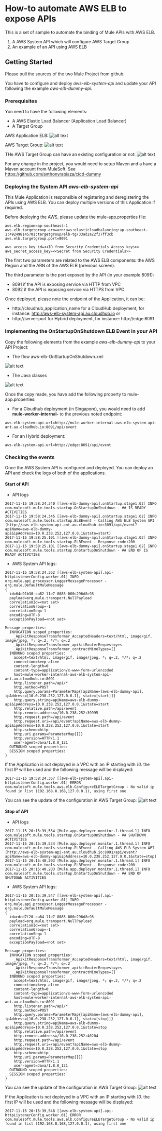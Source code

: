 # How-to automate AWS ELB to expose APIs

This is a set of sample to automate the binding of Mule APIs with AWS ELB.
1. A AWS System API which will configure AWS Target Group
2. An example of an API using AWS ELB

## Getting Started

Please pull the sources of the two Mule Project from github.

You have to configure and deploy *aws-elb-system-api* and update your API following the example *aws-elb-dummy-api*.

### Prerequisites

Yon need to have the following elements:
- A AWS Elastic Load Balancer (Application Load Balancer)
- A Target Group

AWS Application ELB:
![alt text](resources/a-ELB.png "Anypoint")

AWS Target Group:
![alt text](resources/b-Target_group.png "Anypoint")

THe AWS Target Group can have an existing configuration or not:
![alt text](resources/c-Target_group-targets.png "Anypoint")

For any change in the project, you would need to setup Maven and a have a Maven account from MuleSoft. See https://github.com/anthonyrabiaza/cicd-dummy

### Deploying the System API *aws-elb-system-api*
This Mule Application is responsible of registering and deregistering the APIs using AWS ELB.
You can deploy multiple versions of this Application if required.

Before deploying the AWS, please update the mule-app.properties file:

```
aws.elb.region=ap-southeast-1
aws.elb.targetgroup.arn=arn:aws:elasticloadbalancing:ap-southeast-1:492498145701:targetgroup/elb-tg/33ad2a22f37ff3cb
aws.elb.targetgroup.port=8091

aws_access_key_id=<<ID from Security Credentials Access keys>>
aws_secret_access_key=<<Secret from Security Credentials>>
```

The first two parameters are related to the AWS ELB components: the AWS Region and the ARN of the AWS ELB (previous screen).

The third parameter is the port exposed by the API (in your example 8091): 
- 8091 if the API is exposing service via HTTP from VPC
- 8092 if the API is exposing service via HTTPS from VPC


Once deployed, please note the endpoint of the Application, it can be:
- http://cloudhub_application_name for a CloudHub deployment, for instance: http://aws-elb-system-api.au.cloudhub.io
or
- http://server:port for Hybrid deployment, for instance: http://edge:8091

### Implementing the OnStartupOnShutdown ELB Event in your API

Copy the following elements from the example *aws-elb-dummy-api* to your API Project:

- The flow aws-elb-OnStartupOnShutdown.xml

![alt text](resources/d-DummyAPI-flow.png "Anypoint")
- The Java classes

![alt text](resources/e-DymmyAPI-java.png "Anypoint")

Once the copy made, you have add the following property to mule-app.properties:
- For a Cloudhub deployment (in Singapore), you would need to add **mule-worker-internal-** to the previous noted endpoint:
```
aws-elb-system-api.url=http://mule-worker-internal-aws-elb-system-api-ant.au.cloudhub.io:8091/api/event
```
- For an Hybrid deployment:
```
aws-elb-system-api.url=http://edge:8091/api/event
```

### Checking the events

Once the AWS System API is configured and deployed. You can deploy an API and check the logs of both of the applications.

#### Start of API
- API logs

```
2017-11-15 19:58:24,340 [[aws-elb-dummy-api].onStartup.stage1.02] INFO  com.mulesoft.mule.tools.startup.OnStartupOnShutdown - ## IS READY ACTIVITIES
2017-11-15 19:58:24,345 [[aws-elb-dummy-api].onStartup.stage1.02] INFO  com.mulesoft.mule.tools.startup.ELBEvent - Calling AWS ELB System API (http://aws-elb-system-api-ant.au.cloudhub.io:8091/api/event?apiName=aws-elb-dummy-api&ipAddress=10.0.238.252,127.0.0.1&state=start)
2017-11-15 19:58:25,101 [[aws-elb-dummy-api].onStartup.stage1.02] INFO  com.mulesoft.mule.tools.startup.ELBEvent - Response code:200
2017-11-15 19:58:25,101 [[aws-elb-dummy-api].onStartup.stage1.02] INFO  com.mulesoft.mule.tools.startup.OnStartupOnShutdown - ## END OF IS READY ACTIVITIES
```

- AWS System API logs:

```
2017-11-15 19:58:24,362 [[aws-elb-system-api].api-httpListenerConfig.worker.01] INFO  org.mule.api.processor.LoggerMessageProcessor - 
org.mule.DefaultMuleMessage
{
  id=64c91b30-ca82-11e7-8083-000c296d8c98
  payload=org.mule.transport.NullPayload
  correlationId=<not set>
  correlationGroup=-1
  correlationSeq=-1
  encoding=UTF-8
  exceptionPayload=<not set>

Message properties:
  INVOCATION scoped properties:
    _ApikitResponseTransformer_AcceptedHeaders=text/html, image/gif, image/jpeg, *; q=.2, */*; q=.2
    _ApikitResponseTransformer_apikitRouterRequest=yes
    _ApikitResponseTransformer_contractMimeTypes=[]
  INBOUND scoped properties:
    accept=text/html, image/gif, image/jpeg, *; q=.2, */*; q=.2
    connection=keep-alive
    content-length=0
    content-type=application/x-www-form-urlencoded
    host=mule-worker-internal-aws-elb-system-api-ant.au.cloudhub.io:8091
    http.listener.path=/api/*
    http.method=POST
    http.query.params=ParameterMap{[apiName=[aws-elb-dummy-api], ipAddress=[10.0.238.252,127.0.0.1], state=[start]]}
    http.query.string=apiName=aws-elb-dummy-api&ipAddress=10.0.238.252,127.0.0.1&state=start
    http.relative.path=/api/event
    http.remote.address=/10.0.238.252:39995
    http.request.path=/api/event
    http.request.uri=/api/event?apiName=aws-elb-dummy-api&ipAddress=10.0.238.252,127.0.0.1&state=start
    http.scheme=http
    http.uri.params=ParameterMap{[]}
    http.version=HTTP/1.1
    user-agent=Java/1.8.0_121
  OUTBOUND scoped properties:
  SESSION scoped properties:
}
```
If the Application is not deployed in a VPC with an IP starting with *10.* the first IP will be used and the following message will be displayed:
```
2017-11-15 19:58:24,367 [[aws-elb-system-api].api-httpListenerConfig.worker.01] ERROR com.mulesoft.mule.tools.aws.elb.ConfigureELBTargetGroup - No valid ip found in list (192.168.0.168,127.0.0.1), using first one
```

You can see the update of the configuration in AWS Target Group:
![alt text](resources/f-AddingAPI.png "Anypoint")

#### Stop of API

- API logs
```
2017-11-15 20:15:39,534 [Mule.app.deployer.monitor.1.thread.1] INFO  com.mulesoft.mule.tools.startup.OnStartupOnShutdown - ## SHUTDOWN ACTIVITIES
2017-11-15 20:15:39,534 [Mule.app.deployer.monitor.1.thread.1] INFO  com.mulesoft.mule.tools.startup.ELBEvent - Calling AWS ELB System API (http://aws-elb-system-api-ant.au.cloudhub.io:8091/api/event?apiName=aws-elb-dummy-api&ipAddress=10.0.238.252,127.0.0.1&state=stop)
2017-11-15 20:15:40,203 [Mule.app.deployer.monitor.1.thread.1] INFO  com.mulesoft.mule.tools.startup.ELBEvent - Response code:200
2017-11-15 20:15:40,203 [Mule.app.deployer.monitor.1.thread.1] INFO  com.mulesoft.mule.tools.startup.OnStartupOnShutdown - ## END OF SHUTDOWN ACTIVITIES
```

- AWS System API logs:

```
2017-11-15 20:15:39,547 [[aws-elb-system-api].api-httpListenerConfig.worker.01] INFO  org.mule.api.processor.LoggerMessageProcessor - 
org.mule.DefaultMuleMessage
{
  id=cdcd7f20-ca84-11e7-8083-000c296d8c98
  payload=org.mule.transport.NullPayload
  correlationId=<not set>
  correlationGroup=-1
  correlationSeq=-1
  encoding=UTF-8
  exceptionPayload=<not set>

Message properties:
  INVOCATION scoped properties:
    _ApikitResponseTransformer_AcceptedHeaders=text/html, image/gif, image/jpeg, *; q=.2, */*; q=.2
    _ApikitResponseTransformer_apikitRouterRequest=yes
    _ApikitResponseTransformer_contractMimeTypes=[]
  INBOUND scoped properties:
    accept=text/html, image/gif, image/jpeg, *; q=.2, */*; q=.2
    connection=keep-alive
    content-length=0
    content-type=application/x-www-form-urlencoded
    host=mule-worker-internal-aws-elb-system-api-ant.au.cloudhub.io:8091
    http.listener.path=/api/*
    http.method=POST
    http.query.params=ParameterMap{[apiName=[aws-elb-dummy-api], ipAddress=[10.0.238.252,127.0.0.1], state=[stop]]}
    http.query.string=apiName=aws-elb-dummy-api&ipAddress=10.0.238.252,127.0.0.1&state=stop
    http.relative.path=/api/event
    http.remote.address=/10.0.238.252:40204
    http.request.path=/api/event
    http.request.uri=/api/event?apiName=aws-elb-dummy-api&ipAddress=10.0.238.252,127.0.0.1&state=stop
    http.scheme=http
    http.uri.params=ParameterMap{[]}
    http.version=HTTP/1.1
    user-agent=Java/1.8.0_121
  OUTBOUND scoped properties:
  SESSION scoped properties:
}
```

You can see the update of the configuration in AWS Target Group:
![alt text](resources/g-RemovingAPI.png "Anypoint")

If the Application is not deployed in a VPC with an IP starting with *10.* the first IP will be used and the following message will be displayed:
```
2017-11-15 20:15:39,548 [[aws-elb-system-api].api-httpListenerConfig.worker.01] ERROR com.mulesoft.mule.tools.aws.elb.ConfigureELBTargetGroup - No valid ip found in list (192.168.0.168,127.0.0.1), using first one
```
